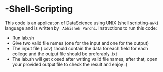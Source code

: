 # -Shell-Scripting
This code is an application of DataScience using UNIX (shell scripting-```awk```) language and is written by ``` Abhishek Pardhi```.
Instructions to run this code:
- Run lab.sh
- Give two valid file names (one for the input and one for the output)
- The input file (.csv) should contain the data for each field for each college and the output file should be preferably .txt
- The lab.sh will get closed after writing valid file names, after that, open your provided output file to check the result and enjoy :)
